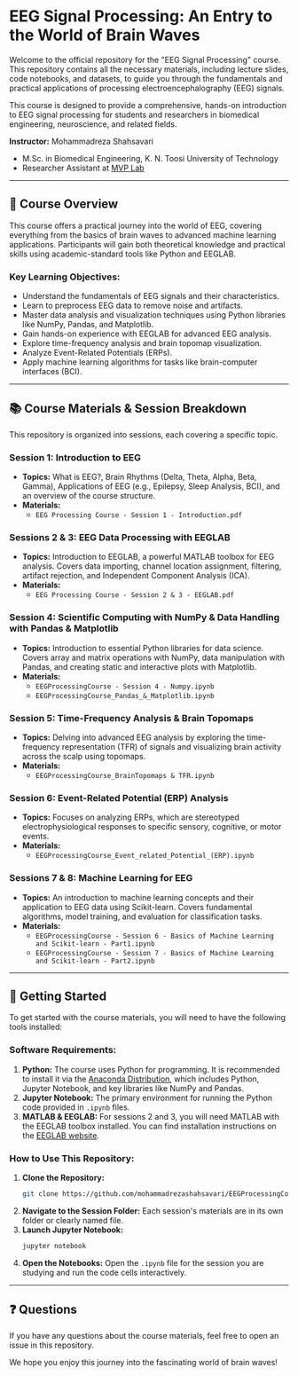# EEG Signal Processing: An Entry to the World of Brain Waves

Welcome to the official repository for the "EEG Signal Processing" course. This repository contains all the necessary materials, including lecture slides, code notebooks, and datasets, to guide you through the fundamentals and practical applications of processing electroencephalography (EEG) signals.

This course is designed to provide a comprehensive, hands-on introduction to EEG signal processing for students and researchers in biomedical engineering, neuroscience, and related fields.

**Instructor:** Mohammadreza Shahsavari
* M.Sc. in Biomedical Engineering, K. N. Toosi University of Technology
* Researcher Assistant at [MVP Lab](https://mvaziri.github.io/Homepage/mvpLab.html)

---

## 🧠 Course Overview

This course offers a practical journey into the world of EEG, covering everything from the basics of brain waves to advanced machine learning applications. Participants will gain both theoretical knowledge and practical skills using academic-standard tools like Python and EEGLAB.

### Key Learning Objectives:
* Understand the fundamentals of EEG signals and their characteristics.
* Learn to preprocess EEG data to remove noise and artifacts.
* Master data analysis and visualization techniques using Python libraries like NumPy, Pandas, and Matplotlib.
* Gain hands-on experience with EEGLAB for advanced EEG analysis.
* Explore time-frequency analysis and brain topomap visualization.
* Analyze Event-Related Potentials (ERPs).
* Apply machine learning algorithms for tasks like brain-computer interfaces (BCI).

---

## 📚 Course Materials & Session Breakdown

This repository is organized into sessions, each covering a specific topic.

### **Session 1: Introduction to EEG**
* **Topics:** What is EEG?, Brain Rhythms (Delta, Theta, Alpha, Beta, Gamma), Applications of EEG (e.g., Epilepsy, Sleep Analysis, BCI), and an overview of the course structure.
* **Materials:**
    * `EEG Processing Course - Session 1 - Introduction.pdf`

### **Sessions 2 & 3: EEG Data Processing with EEGLAB**
* **Topics:** Introduction to EEGLAB, a powerful MATLAB toolbox for EEG analysis. Covers data importing, channel location assignment, filtering, artifact rejection, and Independent Component Analysis (ICA).
* **Materials:**
    * `EEG Processing Course - Session 2 & 3 - EEGLAB.pdf`

### **Session 4: Scientific Computing with NumPy & Data Handling with Pandas & Matplotlib**
* **Topics:** Introduction to essential Python libraries for data science. Covers array and matrix operations with NumPy, data manipulation with Pandas, and creating static and interactive plots with Matplotlib.
* **Materials:**
    * `EEGProcessingCourse - Session 4 - Numpy.ipynb`
    * `EEGProcessingCourse_Pandas_&_Matplotlib.ipynb`

### **Session 5: Time-Frequency Analysis & Brain Topomaps**
* **Topics:** Delving into advanced EEG analysis by exploring the time-frequency representation (TFR) of signals and visualizing brain activity across the scalp using topomaps.
* **Materials:**
    * `EEGProcessingCourse_BrainTopomaps & TFR.ipynb`

### **Session 6: Event-Related Potential (ERP) Analysis**
* **Topics:** Focuses on analyzing ERPs, which are stereotyped electrophysiological responses to specific sensory, cognitive, or motor events.
* **Materials:**
    * `EEGProcessingCourse_Event_related_Potential_(ERP).ipynb`

### **Sessions 7 & 8: Machine Learning for EEG**
* **Topics:** An introduction to machine learning concepts and their application to EEG data using Scikit-learn. Covers fundamental algorithms, model training, and evaluation for classification tasks.
* **Materials:**
    * `EEGProcessingCourse - Session 6 - Basics of Machine Learning and Scikit-learn - Part1.ipynb`
    * `EEGProcessingCourse - Session 7 - Basics of Machine Learning and Scikit-learn - Part2.ipynb`

---

## 🚀 Getting Started

To get started with the course materials, you will need to have the following tools installed:

### **Software Requirements:**
1.  **Python:** The course uses Python for programming. It is recommended to install it via the [Anaconda Distribution](https://www.anaconda.com/products/distribution), which includes Python, Jupyter Notebook, and key libraries like NumPy and Pandas.
2.  **Jupyter Notebook:** The primary environment for running the Python code provided in `.ipynb` files.
3.  **MATLAB & EEGLAB:** For sessions 2 and 3, you will need MATLAB with the EEGLAB toolbox installed. You can find installation instructions on the [EEGLAB website](https://sccn.ucsd.edu/eeglab/download.php).

### **How to Use This Repository:**
1.  **Clone the Repository:**
    ```bash
    git clone https://github.com/mohammadrezashahsavari/EEGProcessingCourse.git
    ```
2.  **Navigate to the Session Folder:** Each session's materials are in its own folder or clearly named file.
3.  **Launch Jupyter Notebook:**
    ```bash
    jupyter notebook
    ```
4.  **Open the Notebooks:** Open the `.ipynb` file for the session you are studying and run the code cells interactively.

---

## ❓ Questions

If you have any questions about the course materials, feel free to open an issue in this repository.

We hope you enjoy this journey into the fascinating world of brain waves!
